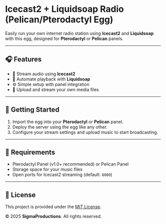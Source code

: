 # Icecast2 + Liquidsoap Radio (Pelican/Pterodactyl Egg)

Easily run your own internet radio station using **Icecast2** and **Liquidsoap** with this egg, designed for **Pterodactyl** or **Pelican** panels.

---

## 🎧 Features

- 🎵 Stream audio using **Icecast2**
- 🤖 Automate playback with **Liquidsoap**
- ⚙️ Simple setup with panel integration
- 📂 Upload and stream your own media files

---

## 🚀 Getting Started

1. Import the egg into your **Pterodactyl** or **Pelican** panel.
2. Deploy the server using the egg like any other.
3. Configure your stream settings and upload music to start broadcasting.

---

## 📌 Requirements

- Pterodactyl Panel (v1.0+ recommended) or Pelican Panel
- Storage space for your music files
- Open ports for Icecast2 streaming (default: `8000`)

---

## 📄 License

This project is provided under the [MIT License](LICENSE).

© 2025 **SigmaProductions**. All rights reserved.
